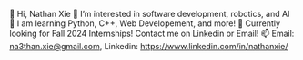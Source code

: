 👋 Hi, Nathan Xie 
👀 I’m interested in software development, robotics, and AI
🌱 I am learning Python, C++, Web Developement, and more!
💞️ Currently looking for Fall 2024 Internships! Contact me on Linkedin or Email!
📫 Email: na3than.xie@gmail.com, Linkedin: https://www.linkedin.com/in/nathanxie/
